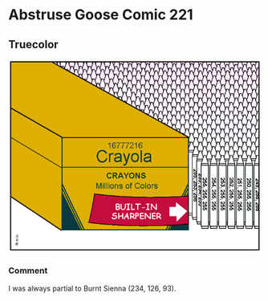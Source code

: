 # Abstruse Goose Comic 221
## Truecolor

![image](truecolor.png)
### Comment
I was always partial to Burnt Sienna (234, 126, 93).
